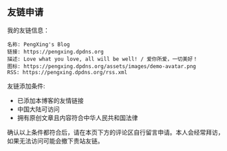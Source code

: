 ## 友链申请

我的友链信息：

```
名称: PengXing's Blog
链接: https://pengxing.dpdns.org
描述: Love what you love, all will be well! / 爱你所爱，一切美好！
图标: https://pengxing.dpdns.org/assets/images/demo-avatar.png
RSS: https://pengxing.dpdns.org/rss.xml
```

友链添加条件:

- 已添加本博客的友情链接
- 中国大陆可访问
- 拥有原创文章且内容符合中华人民共和国法律

确认以上条件都符合后，请在本页下方的评论区自行留言申请。本人会经常拜访，如果无法访问可能会撤下贵站友链。